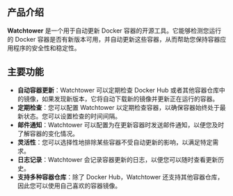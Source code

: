 ## 产品介绍

**Watchtower** 是一个用于自动更新 Docker 容器的开源工具。它能够检测您运行的 Docker 容器是否有新版本可用，并自动更新这些容器，从而帮助您保持容器应用程序的安全性和稳定性。

## 主要功能

- **自动容器更新**：Watchtower 可以定期检查 Docker Hub 或者其他容器仓库中的镜像，如果发现新版本，它将自动下载新的镜像并更新正在运行的容器。
- **定期检查**：您可以配置 Watchtower 以定期检查容器，以确保容器始终处于最新状态。您可以设置检查的时间间隔。
- **邮件通知**：Watchtower 可以配置为在更新容器时发送邮件通知，以便您及时了解容器的变化情况。
- **灵活性**：您可以选择性地排除某些容器不受自动更新的影响，以满足特定需求。
- **日志记录**：Watchtower 会记录容器更新的日志，以便您可以随时查看更新历史。
- **支持多种容器仓库**：除了 Docker Hub，Watchtower 还支持其他容器仓库，因此您可以使用自己喜欢的容器镜像。
